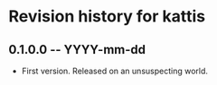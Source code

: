 # Revision history for kattis

## 0.1.0.0 -- YYYY-mm-dd

* First version. Released on an unsuspecting world.
